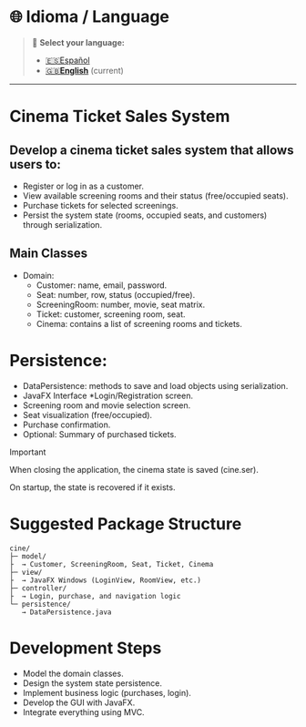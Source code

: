 # 🌐 Idioma / Language  
> 📌 **Select your language:**  
> - [🇪🇸Español](README.es.md)  
> - [🇬🇧**English**](README.md) (current)  
---


Cinema Ticket Sales System
======
## Develop a cinema ticket sales system that allows users to:
- Register or log in as a customer.
- View available screening rooms and their status (free/occupied seats).
- Purchase tickets for selected screenings.
- Persist the system state (rooms, occupied seats, and customers) through serialization.

## Main Classes
* Domain:
  - Customer: name, email, password.
  - Seat: number, row, status (occupied/free).
  - ScreeningRoom: number, movie, seat matrix.
  - Ticket: customer, screening room, seat.
  - Cinema: contains a list of screening rooms and tickets.

# Persistence:
* DataPersistence: methods to save and load objects using serialization.
* JavaFX Interface
*Login/Registration screen.
* Screening room and movie selection screen.
* Seat visualization (free/occupied).
* Purchase confirmation.
* Optional: Summary of purchased tickets.

> [!IMPORTANT]
> When closing the application, the cinema state is saved (cine.ser).
> 
> On startup, the state is recovered if it exists.

# Suggested Package Structure
```console
cine/
├─ model/
├  → Customer, ScreeningRoom, Seat, Ticket, Cinema
├─ view/
├  → JavaFX Windows (LoginView, RoomView, etc.)
├─ controller/ 
├  → Login, purchase, and navigation logic
└─ persistence/ 
   → DataPersistence.java
```

# Development Steps

* Model the domain classes.
* Design the system state persistence.
* Implement business logic (purchases, login).
* Develop the GUI with JavaFX.
* Integrate everything using MVC.
